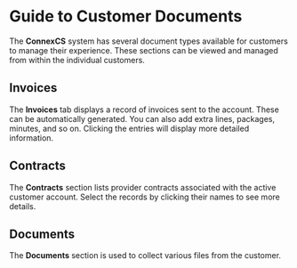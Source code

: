 # Guide to Customer Documents
The **ConnexCS** system has several document types available for customers to manage their experience. These sections can be viewed and managed from within the individual customers. 

## Invoices
The **Invoices** tab displays a record of invoices sent to the account. These can be automatically generated. You can also add extra lines, packages, minutes, and so on. Clicking the entries will display more detailed information.

## Contracts
The **Contracts** section lists provider contracts associated with the active customer account. Select the records by clicking their names to see more details.

## Documents
The **Documents** section is used to collect various files from the customer. 
